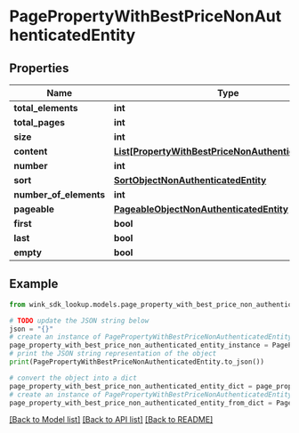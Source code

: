 # PagePropertyWithBestPriceNonAuthenticatedEntity


## Properties

Name | Type | Description | Notes
------------ | ------------- | ------------- | -------------
**total_elements** | **int** |  | [optional] 
**total_pages** | **int** |  | [optional] 
**size** | **int** |  | [optional] 
**content** | [**List[PropertyWithBestPriceNonAuthenticatedEntity]**](PropertyWithBestPriceNonAuthenticatedEntity.md) |  | [optional] 
**number** | **int** |  | [optional] 
**sort** | [**SortObjectNonAuthenticatedEntity**](SortObjectNonAuthenticatedEntity.md) |  | [optional] 
**number_of_elements** | **int** |  | [optional] 
**pageable** | [**PageableObjectNonAuthenticatedEntity**](PageableObjectNonAuthenticatedEntity.md) |  | [optional] 
**first** | **bool** |  | [optional] 
**last** | **bool** |  | [optional] 
**empty** | **bool** |  | [optional] 

## Example

```python
from wink_sdk_lookup.models.page_property_with_best_price_non_authenticated_entity import PagePropertyWithBestPriceNonAuthenticatedEntity

# TODO update the JSON string below
json = "{}"
# create an instance of PagePropertyWithBestPriceNonAuthenticatedEntity from a JSON string
page_property_with_best_price_non_authenticated_entity_instance = PagePropertyWithBestPriceNonAuthenticatedEntity.from_json(json)
# print the JSON string representation of the object
print(PagePropertyWithBestPriceNonAuthenticatedEntity.to_json())

# convert the object into a dict
page_property_with_best_price_non_authenticated_entity_dict = page_property_with_best_price_non_authenticated_entity_instance.to_dict()
# create an instance of PagePropertyWithBestPriceNonAuthenticatedEntity from a dict
page_property_with_best_price_non_authenticated_entity_from_dict = PagePropertyWithBestPriceNonAuthenticatedEntity.from_dict(page_property_with_best_price_non_authenticated_entity_dict)
```
[[Back to Model list]](../README.md#documentation-for-models) [[Back to API list]](../README.md#documentation-for-api-endpoints) [[Back to README]](../README.md)


